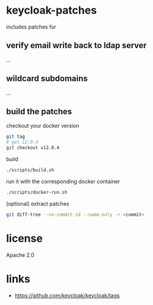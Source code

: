 # keycloak-patches

includes patches for 

## verify email write back to ldap server 

...


## wildcard subdomains

...


## build the patches 

checkout your docker version 

```sh
git tag
# get 12.0.4
git checkout v12.0.4
```

build

```sh
./scripts/build.sh 
````

run it with the corresponding docker container

```sh
./scripts/docker-run.sh
````

(optional) extract patches 

```sh
git diff-tree --no-commit-id --name-only -r <commit>
```

# license

Apache 2.0

# links

- https://github.com/keycloak/keycloak/tags

